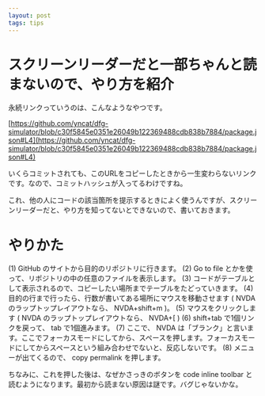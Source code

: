 ```yaml
---
layout: post
tags: tips
---
```


# スクリーンリーダーだと一部ちゃんと読まないので、やり方を紹介

永続リンクっていうのは、こんなようなやつです。

[https://github.com/yncat/dfg-simulator/blob/c30f5845e0351e26049b122369488cdb838b7884/package.json#L4](https://github.com/yncat/dfg-simulator/blob/c30f5845e0351e26049b122369488cdb838b7884/package.json#L4)

いくらコミットされても、このURLをコピーしたときから一生変わらないリンクです。なので、コミットハッシュが入ってるわけですね。

これ、他の人にコードの該当箇所を提示するときによく使うんですが、スクリーンリーダーだと、やり方を知ってないとできないので、書いておきます。

# やりかた

(1) GitHub のサイトから目的のリポジトリに行きます。
(2) Go to file とかを使って、リポジトリの中の任意のファイルを表示します。
(3) コードがテーブルとして表示されるので、コピーしたい場所までテーブルをたどっていきます。
(4) 目的の行まで行ったら、行数が書いてある場所にマウスを移動させます ( NVDA のラップトップレイアウトなら、 NVDA+shift+m )。
(5) マウスをクリックします ( NVDA のラップトップレイアウトなら、 NVDA+[ )
(6) shift+tab で1個リンクを戻って、 tab で1個進みます。
(7) ここで、 NVDA は「ブランク」と言います。ここでフォーカスモードにしてから、スペースを押します。フォーカスモードにしてからスペースという組み合わせでないと、反応しないです。
(8) メニューが出てくるので、 copy permalink を押します。

ちなみに、これを押した後は、なぜかさっきのボタンを code inline toolbar と読むようになります。最初から読まない原因は謎です。バグじゃないかな。
